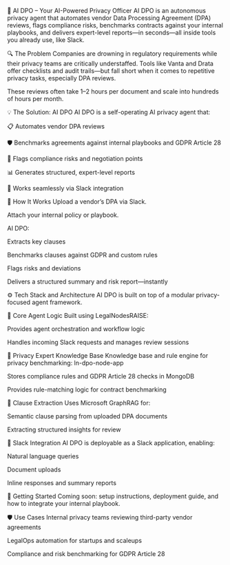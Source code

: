 🤖 AI DPO – Your AI-Powered Privacy Officer
AI DPO is an autonomous privacy agent that automates vendor Data Processing Agreement (DPA) reviews, flags compliance risks, benchmarks contracts against your internal playbooks, and delivers expert-level reports—in seconds—all inside tools you already use, like Slack.

🔍 The Problem
Companies are drowning in regulatory requirements while their privacy teams are critically understaffed.
Tools like Vanta and Drata offer checklists and audit trails—but fall short when it comes to repetitive privacy tasks, especially DPA reviews.

These reviews often take 1–2 hours per document and scale into hundreds of hours per month.

💡 The Solution: AI DPO
AI DPO is a self-operating AI privacy agent that:

📋 Automates vendor DPA reviews

🛡️ Benchmarks agreements against internal playbooks and GDPR Article 28

🚩 Flags compliance risks and negotiation points

📊 Generates structured, expert-level reports

💬 Works seamlessly via Slack integration

🧠 How It Works
Upload a vendor’s DPA via Slack.

Attach your internal policy or playbook.

AI DPO:

Extracts key clauses

Benchmarks clauses against GDPR and custom rules

Flags risks and deviations

Delivers a structured summary and risk report—instantly

⚙️ Tech Stack and Architecture
AI DPO is built on top of a modular privacy-focused agent framework.

🧱 Core Agent Logic
Built using LegalNodesRAISE:

Provides agent orchestration and workflow logic

Handles incoming Slack requests and manages review sessions

🧠 Privacy Expert Knowledge Base
Knowledge base and rule engine for privacy benchmarking:
ln-dpo-node-app

Stores compliance rules and GDPR Article 28 checks in MongoDB

Provides rule-matching logic for contract benchmarking

📄 Clause Extraction
Uses Microsoft GraphRAG for:

Semantic clause parsing from uploaded DPA documents

Extracting structured insights for review

💬 Slack Integration
AI DPO is deployable as a Slack application, enabling:

Natural language queries

Document uploads

Inline responses and summary reports

🚀 Getting Started
Coming soon: setup instructions, deployment guide, and how to integrate your internal playbook.

🛡️ Use Cases
Internal privacy teams reviewing third-party vendor agreements

LegalOps automation for startups and scaleups

Compliance and risk benchmarking for GDPR Article 28